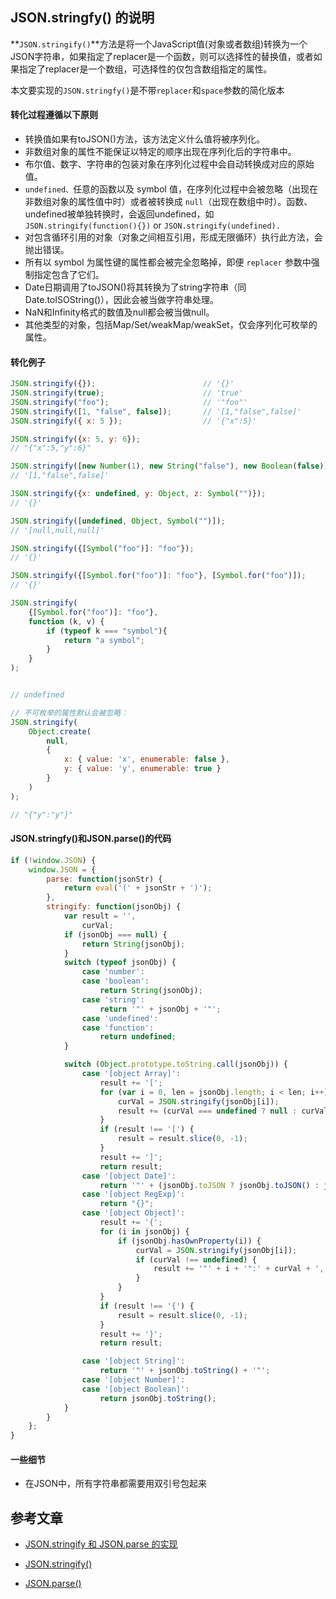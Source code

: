 ## JSON.stringfy() 的说明

**`JSON.stringify()`**方法是将一个JavaScript值(对象或者数组)转换为一个 JSON字符串，如果指定了replacer是一个函数，则可以选择性的替换值，或者如果指定了replacer是一个数组，可选择性的仅包含数组指定的属性。

本文要实现的`JSON.stringfy()`是不带`replacer`和`space`参数的简化版本



#### 转化过程遵循以下原则

- 转换值如果有toJSON()方法，该方法定义什么值将被序列化。
- 非数组对象的属性不能保证以特定的顺序出现在序列化后的字符串中。
- 布尔值、数字、字符串的包装对象在序列化过程中会自动转换成对应的原始值。
- `undefined、`任意的函数以及 symbol 值，在序列化过程中会被忽略（出现在非数组对象的属性值中时）或者被转换成 `null`（出现在数组中时）。函数、undefined被单独转换时，会返回undefined，如`JSON.stringify(function(){})` or `JSON.stringify(undefined).`
- 对包含循环引用的对象（对象之间相互引用，形成无限循环）执行此方法，会抛出错误。
- 所有以 symbol 为属性键的属性都会被完全忽略掉，即便 `replacer` 参数中强制指定包含了它们。
- Date日期调用了toJSON()将其转换为了string字符串（同Date.toISOString()），因此会被当做字符串处理。
- NaN和Infinity格式的数值及null都会被当做null。
- 其他类型的对象，包括Map/Set/weakMap/weakSet，仅会序列化可枚举的属性。



#### 转化例子

```javascript
JSON.stringify({});                        // '{}'
JSON.stringify(true);                      // 'true'
JSON.stringify("foo");                     // '"foo"'
JSON.stringify([1, "false", false]);       // '[1,"false",false]'
JSON.stringify({ x: 5 });                  // '{"x":5}'

JSON.stringify({x: 5, y: 6});              
// "{"x":5,"y":6}"

JSON.stringify([new Number(1), new String("false"), new Boolean(false)]); 
// '[1,"false",false]'

JSON.stringify({x: undefined, y: Object, z: Symbol("")}); 
// '{}'

JSON.stringify([undefined, Object, Symbol("")]);          
// '[null,null,null]' 

JSON.stringify({[Symbol("foo")]: "foo"});                 
// '{}'

JSON.stringify({[Symbol.for("foo")]: "foo"}, [Symbol.for("foo")]);
// '{}'

JSON.stringify(
    {[Symbol.for("foo")]: "foo"}, 
    function (k, v) {
        if (typeof k === "symbol"){
            return "a symbol";
        }
    }
);


// undefined 

// 不可枚举的属性默认会被忽略：
JSON.stringify( 
    Object.create(
        null, 
        { 
            x: { value: 'x', enumerable: false }, 
            y: { value: 'y', enumerable: true } 
        }
    )
);

// "{"y":"y"}"
```






#### JSON.stringfy()和JSON.parse()的代码

```javascript
if (!window.JSON) {
    window.JSON = {
        parse: function(jsonStr) {
            return eval('(' + jsonStr + ')');
        },
        stringify: function(jsonObj) {
            var result = '',
                curVal;
            if (jsonObj === null) {
                return String(jsonObj);
            }
            switch (typeof jsonObj) {
                case 'number':
                case 'boolean':
                    return String(jsonObj);
                case 'string':
                    return '"' + jsonObj + '"';
                case 'undefined':
                case 'function':
                    return undefined;
            }

            switch (Object.prototype.toString.call(jsonObj)) {
                case '[object Array]':
                    result += '[';
                    for (var i = 0, len = jsonObj.length; i < len; i++) {
                        curVal = JSON.stringify(jsonObj[i]);
                        result += (curVal === undefined ? null : curVal) + ",";
                    }
                    if (result !== '[') {
                        result = result.slice(0, -1);
                    }
                    result += ']';
                    return result;
                case '[object Date]':
                    return '"' + (jsonObj.toJSON ? jsonObj.toJSON() : jsonObj.toString()) + '"';
                case '[object RegExp]':
                    return "{}";
                case '[object Object]':
                    result += '{';
                    for (i in jsonObj) {
                        if (jsonObj.hasOwnProperty(i)) {
                            curVal = JSON.stringify(jsonObj[i]);
                            if (curVal !== undefined) {
                                result += '"' + i + '":' + curVal + ',';
                            }
                        }
                    }
                    if (result !== '{') {
                        result = result.slice(0, -1);
                    }
                    result += '}';
                    return result;

                case '[object String]':
                    return '"' + jsonObj.toString() + '"';
                case '[object Number]':
                case '[object Boolean]':
                    return jsonObj.toString();
            }
        }
    };
}
```



#### 一些细节

* 在JSON中，所有字符串都需要用双引号包起来



## 参考文章

* [JSON.stringify 和 JSON.parse 的实现](https://www.jianshu.com/p/f1c8bcd16f71)
* [JSON.stringify()](https://developer.mozilla.org/zh-CN/docs/Web/JavaScript/Reference/Global_Objects/JSON/stringify)

* [JSON.parse()](https://developer.mozilla.org/zh-CN/docs/Web/JavaScript/Reference/Global_Objects/JSON/parse)